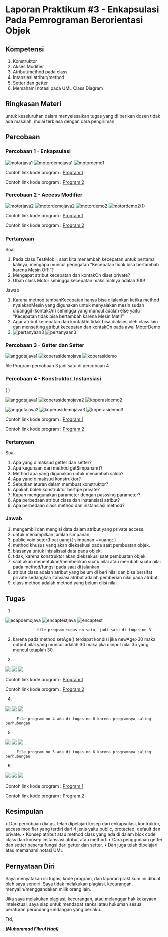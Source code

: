 # Laporan Praktikum #3 - Enkapsulasi Pada Pemrograman Berorientasi Objek 

## Kompetensi

1. Konstruktor
2. Akses Modifier
3. Atribut/method pada class
4. Intansiasi atribut/method 
5. Setter dan getter
6. Memahami notasi pada UML Class Diagram 



## Ringkasan Materi

untuk keseluruhan dalam menyelesaikan tugas yang di berikan dosen tidak ada masalah, mulai terbiasa dengan cara pengiriman 

## Percobaan

### Percobaan 1 - Enkapsulasi 

![motorjava1](img/motorjava1.PNG)
![motordemojava1](img/motordemojava1.PNG)
![motordemo1](img/motordemo1.PNG)

Contoh link kode program : [Program 1](../../src/3_Enkapsulasi/Motor1941723005Fikrul.java)

Contoh link kode program : [Program 2](../../src/3_Enkapsulasi/MotorDemo1941723005Fikrul.java)

### Percobaan 2 - Access Modifier

![motorjava2](img/motorjava2.PNG)
![motordemojava2](img/motordemojava2.PNG)
![motordemo2](img/motordemo2.PNG)
![motordemo2(1)](img/motordemo2(1).PNG)

Contoh link kode program : [Program 1](../../src/3_Enkapsulasi/Motor1941723005Fikrul.java)

Contoh link kode program : [Program 2](../../src/3_Enkapsulasi/MotorDemo1941723005.java)

### Pertanyaan
Soal

1. Pada class TestMobil, saat kita menambah kecepatan untuk pertama kalinya, mengapa
muncul peringatan “Kecepatan tidak bisa bertambah karena Mesin Off!”?  
2. Mengapat atribut kecepatan dan kontakOn diset private?  
3. Ubah class Motor sehingga kecepatan maksimalnya adalah 100!

Jawab
1. Karena method tambahKecepatan hanya bisa dijalankan ketika method nyalakanMesin yang digunakan untuk menyalakan mesin sudah dipanggil (kontakOn) sehingga yang muncul adalah else yaitu “Kecepatan tidak bisa bertambah karena Mesin Mati!”
2. Agar atribut kecepatan dan kontak0n tidak bisa diakses oleh class lain dan mensetting atribut kecepatan dan kontakOn pada awal MotorDemo
3. ![pertanyaan3](img/pertanyaanno3.PNG)
![pertanyaan3](img/pertanyaanno3result.PNG)


### Percobaan 3 - Getter dan Setter

![anggotajava1](img/anggotajava1.PNG)
![koperasidemojava](img/koperasidemojava1.PNG)
![koperasidemo](img/koperasidemo1.PNG)


file Program percobaan 3 jadi satu di percobaan 4

### Percobaan 4 - Konstruktor, Instansiasi
(  )

![anggotajava1](img/anggotajava1.PNG)
![koperasidemojava2](img/koperasidemojava2.PNG)
![koperasidemo2](img/koperasidemo2.PNG)

![anggotajava2](img/anggotajava1.PNG)
![koperasidemojava3](img/koperasidemojava1.PNG)
![koperasidemo3](img/koperasidemo1.PNG)

Contoh link kode program : [Program 1](../../src/3_Enkapsulasi/Anggota1941723005Fikrul.java)

Contoh link kode program : [Program 2](../../src/3_Enkapsulasi/KoperasiDemo1941723005Fikrul.java)


### Pertanyaan
Soal
1. Apa yang dimaksud getter dan setter?
2. Apa kegunaan dari method getSimpanan()?
3. Method apa yang digunakan untuk menambah saldo?
4. Apa yand dimaksud konstruktor?
5. Sebutkan aturan dalam membuat konstruktor?
6. Apakah boleh konstruktor bertipe private?
7. Kapan menggunakan parameter dengan passsing parameter?
8. Apa perbedaan atribut class dan instansiasi atribut?
9. Apa perbedaan class method dan instansiasi method?
    
### Jawab

1. mengambil dan mengisi data dalam atribut yang private access.
2. untuk menampilkan jumlah simpanan 
3. public void setor(float uang){
		simpanan +=uang;
	}
4. method khusus yang akan dieksekusi pada saat pembuatan objek.
5. biasanya untuk inisialisasi data pada objek.
6. tidak, karena konstruktor akan dieksekusi saat pembuatan objek.
7. saat akan menentukan/memberikan suatu nilai atau merubah suatu nilai pada method/fungsi pada saat di jalankan.
8. atribut class adalah atribut yang belum di beri nilai dan bisa bersifat private sedangkan itansiasi atribut adalah pemberian nilai pada atribut.
9. class method adalah method yang belum diisi nilai.

## Tugas
 

1. 
![ecapdemojava](img/encapdemojava1.PNG)
![encaptestjava](img/encaptestjava1.PNG)
![encaptest](img/encaptest1.PNG)

                  file program tugas no satu, jadi satu di tugas no 3

2. karena pada method setAge() terdapat kondisi jika newAge>30 maka output nilai yang muncul adalah 30 maka jika diinput nilai 35 yang muncul tetaplah 30.

3. 
![](img/encapdemojava2.PNG)
![](img/encaptestjava2.PNG)
![](img/encaptest2.PNG)

Contoh link kode program : [Program 1](../../src/3_Enkapsulasi/EncapDemo1941723005Fikrul.java)

Contoh link kode program : [Program 2](../../src/3_Enkapsulasi/EncapTest1941723005Fikrul.java)

4. 
![](img/anggotaduajava1.PNG)
![](img/testkoperasijava1.PNG)
![](img/testkoperasi.PNG)
     
         File program no 4 ada di tugas no 6 karena programnya saling berhubungan
5. 
![](img/anggotaduajava2.PNG)
![](img/testkoperasijava1.PNG)
![](img/testkoperasi2.PNG)

         File program no 5 ada di tugas no 6 karena programnya saling berhubungan

6. 
![](img/anggotaduajava2.PNG)
![](img/testkoperasijava2.PNG)
![](img/testkoperasi3.PNG)

Contoh link kode program : [Program 1](../../src/3_Enkapsulasi/Anggota1941723005Fikrul.java)

Contoh link kode program : [Program 2](../../src/3_Enkapsulasi/TestKoperasi1941723005Fikrul.java)


## Kesimpulan

•	Dari percobaan diatas, telah dipelajari kosep dari enkapsulasi, kontruktor, access modifier yang terdiri dari 4 jenis yaitu public, protected, default dan private. 
• Konsep atribut atau method class yang ada di dalam blok code class dan konsep instansiasi atribut atau method. 
• Cara penggunaan getter dan setter beserta fungsi dari getter dan setter. 
• Dan juga telah dipelajari atau memahami notasi UML


## Pernyataan Diri

Saya menyatakan isi tugas, kode program, dan laporan praktikum ini dibuat oleh saya sendiri. Saya tidak melakukan plagiasi, kecurangan, menyalin/menggandakan milik orang lain.

Jika saya melakukan plagiasi, kecurangan, atau melanggar hak kekayaan intelektual, saya siap untuk mendapat sanksi atau hukuman sesuai peraturan perundang-undangan yang berlaku.

Ttd,

***(Muhammad Fikrul Haqi)***
